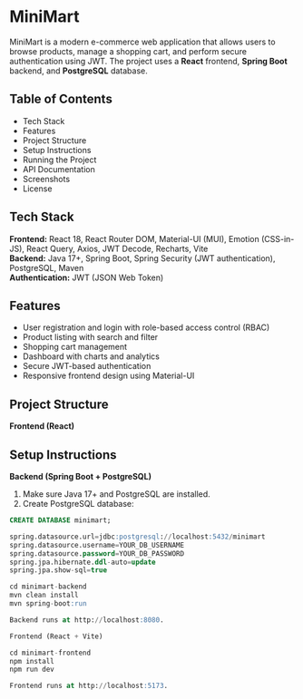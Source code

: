 # MiniMart

MiniMart is a modern e-commerce web application that allows users to browse products, manage a shopping cart, and perform secure authentication using JWT. The project uses a **React** frontend, **Spring Boot** backend, and **PostgreSQL** database.

## Table of Contents
- Tech Stack
- Features
- Project Structure
- Setup Instructions
- Running the Project
- API Documentation
- Screenshots
- License

## Tech Stack
**Frontend:** React 18, React Router DOM, Material-UI (MUI), Emotion (CSS-in-JS), React Query, Axios, JWT Decode, Recharts, Vite  
**Backend:** Java 17+, Spring Boot, Spring Security (JWT authentication), PostgreSQL, Maven  
**Authentication:** JWT (JSON Web Token)

## Features
- User registration and login with role-based access control (RBAC)
- Product listing with search and filter
- Shopping cart management
- Dashboard with charts and analytics
- Secure JWT-based authentication
- Responsive frontend design using Material-UI

## Project Structure
**Frontend (React)**


## Setup Instructions
**Backend (Spring Boot + PostgreSQL)**
1. Make sure Java 17+ and PostgreSQL are installed.
2. Create PostgreSQL database:
```sql
CREATE DATABASE minimart;

spring.datasource.url=jdbc:postgresql://localhost:5432/minimart
spring.datasource.username=YOUR_DB_USERNAME
spring.datasource.password=YOUR_DB_PASSWORD
spring.jpa.hibernate.ddl-auto=update
spring.jpa.show-sql=true

cd minimart-backend
mvn clean install
mvn spring-boot:run

Backend runs at http://localhost:8080.

Frontend (React + Vite)

cd minimart-frontend
npm install
npm run dev

Frontend runs at http://localhost:5173.